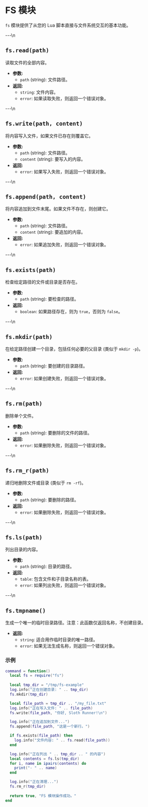 # FS 模块

`fs` 模块提供了从您的 Lua 脚本直接与文件系统交互的基本功能。

---\n
## `fs.read(path)`

读取文件的全部内容。

*   **参数:**
    *   `path` (string): 文件路径。
*   **返回:**
    *   `string`: 文件内容。
    *   `error`: 如果读取失败，则返回一个错误对象。

---\n
## `fs.write(path, content)`

将内容写入文件，如果文件已存在则覆盖它。

*   **参数:**
    *   `path` (string): 文件路径。
    *   `content` (string): 要写入的内容。
*   **返回:**
    *   `error`: 如果写入失败，则返回一个错误对象。

---\n
## `fs.append(path, content)`

将内容追加到文件末尾。如果文件不存在，则创建它。

*   **参数:**
    *   `path` (string): 文件路径。
    *   `content` (string): 要追加的内容。
*   **返回:**
    *   `error`: 如果追加失败，则返回一个错误对象。

---\n
## `fs.exists(path)`

检查给定路径的文件或目录是否存在。

*   **参数:**
    *   `path` (string): 要检查的路径。
*   **返回:**
    *   `boolean`: 如果路径存在，则为 `true`，否则为 `false`。

---\n
## `fs.mkdir(path)`

在给定路径创建一个目录，包括任何必要的父目录 (类似于 `mkdir -p`)。

*   **参数:**
    *   `path` (string): 要创建的目录路径。
*   **返回:**
    *   `error`: 如果创建失败，则返回一个错误对象。

---\n
## `fs.rm(path)`

删除单个文件。

*   **参数:**
    *   `path` (string): 要删除的文件的路径。
*   **返回:**
    *   `error`: 如果删除失败，则返回一个错误对象。

---\n
## `fs.rm_r(path)`

递归地删除文件或目录 (类似于 `rm -rf`)。

*   **参数:**
    *   `path` (string): 要删除的路径。
*   **返回:**
    *   `error`: 如果删除失败，则返回一个错误对象。

---\n
## `fs.ls(path)`

列出目录的内容。

*   **参数:**
    *   `path` (string): 目录的路径。
*   **返回:**
    *   `table`: 包含文件和子目录名称的表。
    *   `error`: 如果列出失败，则返回一个错误对象。

---\n
## `fs.tmpname()`

生成一个唯一的临时目录路径。注意：此函数仅返回名称，不创建目录。

*   **返回:**
    *   `string`: 适合用作临时目录的唯一路径。
    *   `error`: 如果无法生成名称，则返回一个错误对象。

### 示例

```lua
command = function()
  local fs = require("fs")
  
  local tmp_dir = "/tmp/fs-example"
  log.info("正在创建目录: " .. tmp_dir)
  fs.mkdir(tmp_dir)

  local file_path = tmp_dir .. "/my_file.txt"
  log.info("正在写入文件: " .. file_path)
  fs.write(file_path, "你好, Sloth Runner!\n")

  log.info("正在追加到文件...")
  fs.append(file_path, "这是一个新行。")

  if fs.exists(file_path) then
    log.info("文件内容: " .. fs.read(file_path))
  end

  log.info("正在列出 " .. tmp_dir .. " 的内容")
  local contents = fs.ls(tmp_dir)
  for i, name in ipairs(contents) do
    print("- " .. name)
  end

  log.info("正在清理...")
  fs.rm_r(tmp_dir)
  
  return true, "FS 模块操作成功。"
end
```

```